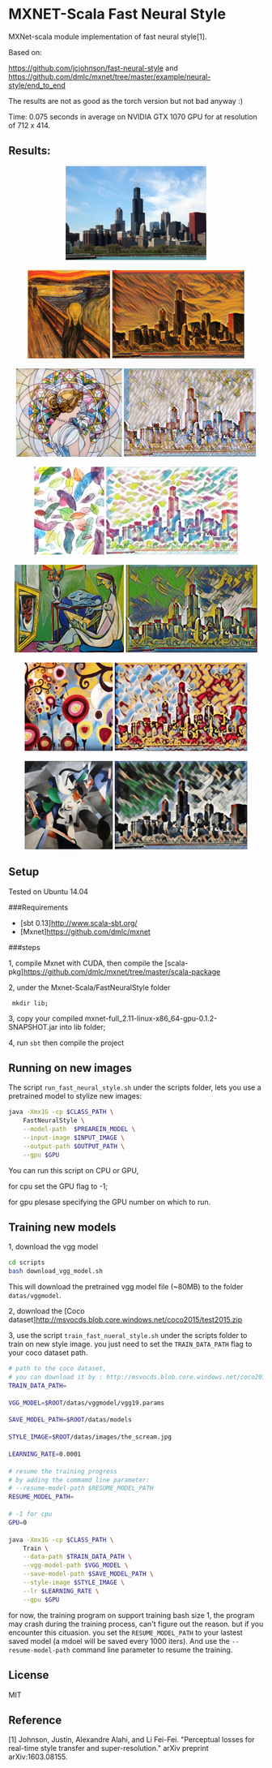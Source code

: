 # MXNET-Scala Fast Neural Style
MXNet-scala module implementation of fast neural style[1].

Based on: 

https://github.com/jcjohnson/fast-neural-style and https://github.com/dmlc/mxnet/tree/master/example/neural-style/end_to_end

The results are not as good as the torch version but not bad anyway :)

Time: 0.075 seconds in average on NVIDIA GTX 1070 GPU for at resolution of 712 x 414.

## Results:

<div align='center'>
  <img src='datas/images/chicago.jpg' height="185px">
</div>
<br>
<div align='center'>
  <img src='datas/images/the_scream.jpg' height='174px'>
  <img src='datas/pretrain_models/scream/out.jpg' height="174px">
</div>
<br>
<div align='center'>
  <img src='datas/images/mosaic.jpg' height='174px'>
  <img src='datas/pretrain_models/mosaic/out.jpg' height="174px">
</div>
<br>
<div align='center'>
  <img src='datas/images/feathers.jpg' height='173px'>
  <img src='datas/pretrain_models/feathers/out.jpg' height="173px">
</div>
<br>
<div align='center'>
  <img src='datas/images/la_muse.jpg' height='173px'>
  <img src='datas/pretrain_models/la_muse/out.jpg' height="173px">
</div>
<br>
<div align='center'>
  <img src='datas/images/candy.jpg' height='174px'>
  <img src='datas/pretrain_models/candy/out.jpg' height="174px">
</div>
<br>
<div align='center'>
  <img src='datas/images/udnie.jpg' height='174px'>
  <img src='datas/pretrain_models/udnie/out.jpg' height="174px">
</div>


## Setup
Tested on Ubuntu 14.04

###Requirements

* [sbt 0.13]http://www.scala-sbt.org/
* [Mxnet]https://github.com/dmlc/mxnet

###steps

1, compile Mxnet with CUDA, then compile the [scala-pkg]https://github.com/dmlc/mxnet/tree/master/scala-package

2, under the Mxnet-Scala/FastNeuralStyle folder 
```bah
 mkdir lib;
```
3, copy your compiled mxnet-full_2.11-linux-x86_64-gpu-0.1.2-SNAPSHOT.jar into lib folder;

4, run `sbt` then compile the project

## Running on new images
The script `run_fast_neural_style.sh` under the scripts folder, lets you use a pretrained model to stylize new images:

```bash
java -Xmx1G -cp $CLASS_PATH \
	FastNeuralStyle \
	--model-path  $PREAREIN_MODEL \
	--input-image $INPUT_IMAGE \
	--output-path $OUTPUT_PATH \
	--gpu $GPU
```
You can run this script on CPU or GPU, 

for cpu set the GPU flag to -1;

for gpu plesase specifying the GPU number on which to run.

## Training new models

1, download the vgg model 

```bash
cd scripts
bash download_vgg_model.sh
```
This will download the pretrained vgg model file (~80MB) to the folder `datas/vggmodel`.

2, download the [Coco dataset]http://msvocds.blob.core.windows.net/coco2015/test2015.zip

3, use the script `train_fast_nueral_style.sh` under the scripts folder to train on new style image.
you just need to set the `TRAIN_DATA_PATH` flag to your coco dataset path.

```bash
# path to the coco dataset,
# you can download it by : http://msvocds.blob.core.windows.net/coco2015/test2015.zip
TRAIN_DATA_PATH=

VGG_MODEL=$ROOT/datas/vggmodel/vgg19.params

SAVE_MODEL_PATH=$ROOT/datas/models

STYLE_IMAGE=$ROOT/datas/images/the_scream.jpg

LEARNING_RATE=0.0001

# resume the training progress
# by adding the commamd line parameter: 
# --resume-model-path $RESUME_MODEL_PATH
RESUME_MODEL_PATH=

# -1 for cpu
GPU=0

java -Xmx1G -cp $CLASS_PATH \
	Train \
	--data-path $TRAIN_DATA_PATH \
	--vgg-model-path $VGG_MODEL \
	--save-model-path $SAVE_MODEL_PATH \
	--style-image $STYLE_IMAGE \
	--lr $LEARNING_RATE \
	--gpu $GPU
```
for now, the training program on support training bash size 1, the program may crash during the training process, 
can't figure out the reason. but if you encounter this cituasion. you set the `RESUME_MODEL_PATH` to your lastest 
saved model (a mdoel will be saved every 1000 iters). And use the `--resume-model-path` command line
parameter to resume the training.

## License
MIT

## Reference
[1] Johnson, Justin, Alexandre Alahi, and Li Fei-Fei. "Perceptual losses for real-time style transfer and super-resolution." arXiv preprint arXiv:1603.08155.

